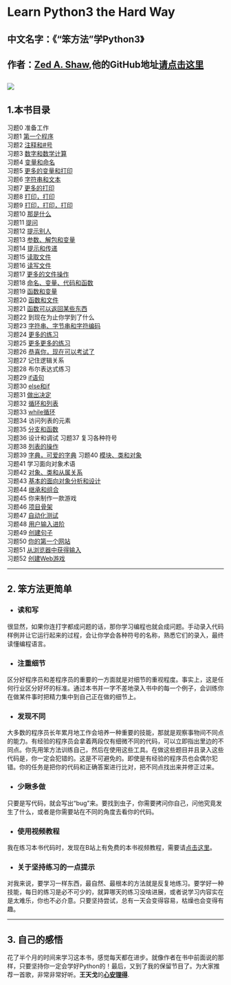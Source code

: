 # Learn Python3 the Hard Way

## 中文名字：《“笨方法”学Python3》
## 作者：[**Zed A. Shaw**](https://en.wikipedia.org/wiki/Zed_Shaw),他的GitHub地址[请点击这里](https://github.com/zedshaw)
![](https://img3.doubanio.com/view/subject/l/public/s29782950.jpg)
---
## 1.本书目录

习题0 准备工作  
习题1 [第一个程序](https://github.com/lidianxiang/Learn_Python3_the_hard_way/blob/master/ex1.py)  
习题2 [注释和#号](https://github.com/lidianxiang/Learn_Python3_the_hard_way/blob/master/ex2.py)  
习题3 [数字和数学计算](https://github.com/lidianxiang/Learn_Python3_the_hard_way/blob/master/ex3.py)   
习题4 [变量和命名](https://github.com/lidianxiang/Learn_Python3_the_hard_way/blob/master/ex4.py)  
习题5 [更多的变量和打印](https://github.com/lidianxiang/Learn_Python3_the_hard_way/blob/master/ex5.py)  
习题6 [字符串和文本](https://github.com/lidianxiang/Learn_Python3_the_hard_way/blob/master/ex5.py)   
习题7 [更多的打印](https://github.com/lidianxiang/Learn_Python3_the_hard_way/blob/master/ex7.py)   
习题8 [打印，打印](https://github.com/lidianxiang/Learn_Python3_the_hard_way/blob/master/ex8.py)  
习题9 [打印，打印，打印](https://github.com/lidianxiang/Learn_Python3_the_hard_way/blob/master/ex9.py)  
习题10 [那是什么](https://github.com/lidianxiang/Learn_Python3_the_hard_way/blob/master/ex10.py)  
习题11 [提问](https://github.com/lidianxiang/Learn_Python3_the_hard_way/blob/master/ex11.py)       
习题12 [提示别人](https://github.com/lidianxiang/Learn_Python3_the_hard_way/blob/master/ex12.py)    
习题13 [参数、解包和变量](https://github.com/lidianxiang/Learn_Python3_the_hard_way/blob/master/ex13.py)  
习题14 [提示和传递](https://github.com/lidianxiang/Learn_Python3_the_hard_way/blob/master/ex14.py)     
习题15 [读取文件](https://github.com/lidianxiang/Learn_Python3_the_hard_way/blob/master/ex15.py)    
习题16 [读写文件](https://github.com/lidianxiang/Learn_Python3_the_hard_way/blob/master/ex16.py)  
习题17 [更多的文件操作](https://github.com/lidianxiang/Learn_Python3_the_hard_way/blob/master/ex17.py)  
习题18 [命名、变量、代码和函数](https://github.com/lidianxiang/Learn_Python3_the_hard_way/blob/master/ex18.py)  
习题19 [函数和变量](https://github.com/lidianxiang/Learn_Python3_the_hard_way/blob/master/ex19.py)  
习题20 [函数和文件](https://github.com/lidianxiang/Learn_Python3_the_hard_way/blob/master/ex20.py)  
习题21 [函数可以返回某些东西](https://github.com/lidianxiang/Learn_Python3_the_hard_way/blob/master/ex21.py)  
习题22 到现在为止你学到了什么  
习题23 [字符串、字节串和字符编码](https://github.com/lidianxiang/Learn_Python3_the_hard_way/blob/master/ex23.py)  
习题24 [更多的练习](https://github.com/lidianxiang/Learn_Python3_the_hard_way/blob/master/ex24.py)  
习题25 [更多更多的练习](https://github.com/lidianxiang/Learn_Python3_the_hard_way/blob/master/ex25.py)  
习题26 [恭喜你，现在可以考试了](https://github.com/lidianxiang/Learn_Python3_the_hard_way/blob/master/ex26.py)  
习题27 记住逻辑关系  
习题28 布尔表达式练习  
习题29 [if语句](https://github.com/lidianxiang/Learn_Python3_the_hard_way/blob/master/ex29.py)  
习题30 [else和if](https://github.com/lidianxiang/Learn_Python3_the_hard_way/blob/master/ex30.py)   
习题31 [做出决定](https://github.com/lidianxiang/Learn_Python3_the_hard_way/blob/master/ex31.py)  
习题32 [循环和列表](https://github.com/lidianxiang/Learn_Python3_the_hard_way/blob/master/ex32.py)  
习题33 [while循环](https://github.com/lidianxiang/Learn_Python3_the_hard_way/blob/master/ex33.py)  
习题34 访问列表的元素   
习题35 [分支和函数](https://github.com/lidianxiang/Learn_Python3_the_hard_way/blob/master/ex35.py)    
习题36 设计和调试 
习题37 复习各种符号    
习题38 [列表的操作](https://github.com/lidianxiang/Learn_Python3_the_hard_way/blob/master/ex38.py)  
习题39 [字典，可爱的字典](https://github.com/lidianxiang/Learn_Python3_the_hard_way/blob/master/ex39.py) 
习题40 [模块、类和对象](https://github.com/lidianxiang/Learn_Python3_the_hard_way/blob/master/ex40.py)    
习题41 学习面向对象术语  
习题42 [对象、类和从属关系](https://github.com/lidianxiang/Learn_Python3_the_hard_way/blob/master/ex42.py)  
习题43 [基本的面向对象分析和设计](https://github.com/lidianxiang/Learn_Python3_the_hard_way/blob/master/ex43.py)  
习题44 [继承和组合](https://github.com/lidianxiang/Learn_Python3_the_hard_way/blob/master/ex44.py)  
习题45 你来制作一款游戏  
习题46 [项目骨架](https://github.com/lidianxiang/Learn_Python3_the_hard_way/tree/master/ex46/project/skeleton)  
习题47 [自动化测试](https://github.com/lidianxiang/Learn_Python3_the_hard_way/tree/master/ex47/skeleton)  
习题48 [用户输入进阶](https://github.com/lidianxiang/Learn_Python3_the_hard_way/tree/master/ex48/skeleton)  
习题49 [创建句子](https://github.com/lidianxiang/Learn_Python3_the_hard_way/tree/master/ex49/skeleton)  
习题50 [你的第一个网站](https://github.com/lidianxiang/Learn_Python3_the_hard_way/tree/master/ex50/projects/gothonweb)  
习题51 [从浏览器中获得输入](https://github.com/lidianxiang/Learn_Python3_the_hard_way/tree/master/ex51/projects/gothonweb)  
习题52 [创建Web游戏](https://github.com/lidianxiang/Learn_Python3_the_hard_way/tree/master/ex52/projects/gothonweb) 

---

## 2. 笨方法更简单
+ ### 读和写   
很显然，如果你连打字都成问题的话，那你学习编程也就会成问题。手动录入代码样例并让它运行起来的过程，会让你学会各种符号的名称，熟悉它们的录入，最终读懂编程语言。
+ ### 注重细节  
区分好程序员和差程序员的重要的一方面就是对细节的重视程度。事实上，这是任何行业区分好坏的标准。通过本书并一字不差地录入书中的每一个例子，会训练你在做某件事时把精力集中到自己正在做的细节上。
+ ### 发现不同  
大多数的程序员长年累月地工作会培养一种重要的技能，那就是观察事物间不同点的能力。有经验的程序员会拿着两段仅有细微不同的代码，可以立即指出里边的不同点。你先用笨方法训练自己，然后在使用这些工具。在做这些题目并且录入这些代码是，你一定会犯错的。这是不可避免的。即使是有经验的程序员也会偶尔犯错。你的任务是把你的代码和正确答案进行比对，把不同点找出来并修正过来。
+ ### 少瞅多做
只要是写代码，就会写出“bug”来。要找到虫子，你需要拷问你自己，问他究竟发生了什么，或者是你需要站在不同的角度去看你的代码。
+ ### 使用视频教程
我在练习本书代码时，发现在B站上有免费的本书视频教程，需要请[点击这里](https://www.bilibili.com/video/av25675370/?p=54)。
+ ### 关于坚持练习的一点提示
对我来说，要学习一样东西，最自然、最根本的方法就是反复地练习。要学好一种技能，每日的练习是必不可少的，就算哪天的练习没啥进展，或者说学习内容实在是太难乐，你也不必介意。只要坚持尝试，总有一天会变得容易，枯燥也会变得有趣。

---
## 3. 自己的感悟
花了半个月的时间来学习这本书，感觉每天都在进步。就像作者在书中前面说的那样，只要坚持你一定会学好Python的！最后，又到了我的保留节目了。为大家推荐一首歌，非常非常好听。**王天戈**的[**心安理得**](https://www.youtube.com/watch?v=WY4wYvRi1OE).

